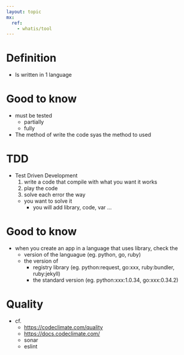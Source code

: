 ```yaml
---
layout: topic
mx:
  ref:
    - whatis/tool
---
```


# Definition
- Is written in 1 language

# Good to know
- must be tested
  - partially
  - fully
- The method of write the code syas the method to used

# TDD
- Test Driven Development
  1. write a code that compile with what you want it works
  1. play the code
  1. solve each error the way 
    - you want to solve it
      - you will add library, code, var ...
      
# Good to know
- when you create an app in a language that uses library, check the 
  - version of the languague (eg. python, go, ruby)
  - the version of 
    - registry library (eg. python:request, go:xxx, ruby:bundler, ruby:jekyll)
    - the standard version (eg. python:xxx:1.0.34, go:xxx:0.34.2)


# Quality
- cf. 
  - https://codeclimate.com/quality
  - https://docs.codeclimate.com/
  - sonar
  - eslint